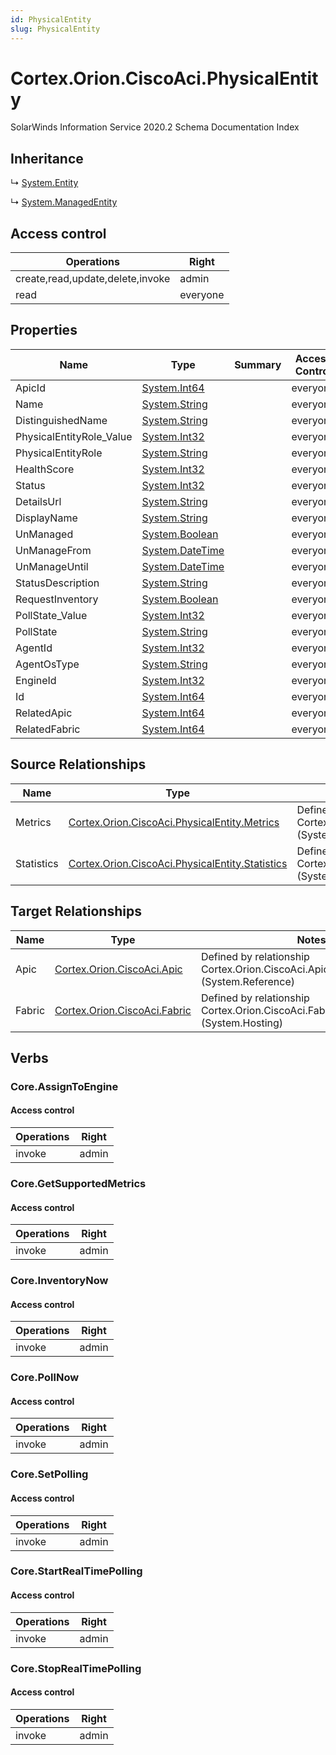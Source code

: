 ```yaml
---
id: PhysicalEntity
slug: PhysicalEntity
---
```


# Cortex.Orion.CiscoAci.PhysicalEntity

SolarWinds Information Service 2020.2 Schema Documentation Index

## Inheritance

↳ [System.Entity](./../System/Entity)

↳ [System.ManagedEntity](./../System/ManagedEntity)

## Access control

| Operations | Right |
| ------ | ------ |
| create,read,update,delete,invoke | admin |
| read | everyone |

## Properties

| Name | Type | Summary | Access Control |
| ------ | ------ | ------ | ------ |
| ApicId | [System.Int64](https://docs.microsoft.com/en-us/dotnet/api/system.int64) |  | everyone |
| Name | [System.String](https://docs.microsoft.com/en-us/dotnet/api/system.string) |  | everyone |
| DistinguishedName | [System.String](https://docs.microsoft.com/en-us/dotnet/api/system.string) |  | everyone |
| PhysicalEntityRole_Value | [System.Int32](https://docs.microsoft.com/en-us/dotnet/api/system.int32) |  | everyone |
| PhysicalEntityRole | [System.String](https://docs.microsoft.com/en-us/dotnet/api/system.string) |  | everyone |
| HealthScore | [System.Int32](https://docs.microsoft.com/en-us/dotnet/api/system.int32) |  | everyone |
| Status | [System.Int32](https://docs.microsoft.com/en-us/dotnet/api/system.int32) |  | everyone |
| DetailsUrl | [System.String](https://docs.microsoft.com/en-us/dotnet/api/system.string) |  | everyone |
| DisplayName | [System.String](https://docs.microsoft.com/en-us/dotnet/api/system.string) |  | everyone |
| UnManaged | [System.Boolean](https://docs.microsoft.com/en-us/dotnet/api/system.boolean) |  | everyone |
| UnManageFrom | [System.DateTime](https://docs.microsoft.com/en-us/dotnet/api/system.datetime) |  | everyone |
| UnManageUntil | [System.DateTime](https://docs.microsoft.com/en-us/dotnet/api/system.datetime) |  | everyone |
| StatusDescription | [System.String](https://docs.microsoft.com/en-us/dotnet/api/system.string) |  | everyone |
| RequestInventory | [System.Boolean](https://docs.microsoft.com/en-us/dotnet/api/system.boolean) |  | everyone |
| PollState_Value | [System.Int32](https://docs.microsoft.com/en-us/dotnet/api/system.int32) |  | everyone |
| PollState | [System.String](https://docs.microsoft.com/en-us/dotnet/api/system.string) |  | everyone |
| AgentId | [System.Int32](https://docs.microsoft.com/en-us/dotnet/api/system.int32) |  | everyone |
| AgentOsType | [System.String](https://docs.microsoft.com/en-us/dotnet/api/system.string) |  | everyone |
| EngineId | [System.Int32](https://docs.microsoft.com/en-us/dotnet/api/system.int32) |  | everyone |
| Id | [System.Int64](https://docs.microsoft.com/en-us/dotnet/api/system.int64) |  | everyone |
| RelatedApic | [System.Int64](https://docs.microsoft.com/en-us/dotnet/api/system.int64) |  | everyone |
| RelatedFabric | [System.Int64](https://docs.microsoft.com/en-us/dotnet/api/system.int64) |  | everyone |

## Source Relationships

| Name | Type | Notes |
| ------ | ------ | ------ |
| Metrics | [Cortex.Orion.CiscoAci.PhysicalEntity.Metrics](./../Cortex.Orion.CiscoAci.PhysicalEntity/Metrics) | Defined by relationship Cortex.Orion.CiscoAci.PhysicalEntityToMetrics (System.Hosting) |
| Statistics | [Cortex.Orion.CiscoAci.PhysicalEntity.Statistics](./../Cortex.Orion.CiscoAci.PhysicalEntity/Statistics) | Defined by relationship Cortex.Orion.CiscoAci.PhysicalEntityToStatistics (System.Hosting) |

## Target Relationships

| Name | Type | Notes |
| ------ | ------ | ------ |
| Apic | [Cortex.Orion.CiscoAci.Apic](./../Cortex.Orion.CiscoAci/Apic) | Defined by relationship Cortex.Orion.CiscoAci.ApicToPhysicalEntities (System.Reference) |
| Fabric | [Cortex.Orion.CiscoAci.Fabric](./../Cortex.Orion.CiscoAci/Fabric) | Defined by relationship Cortex.Orion.CiscoAci.FabricToPhysicalEntities (System.Hosting) |

## Verbs

### Core.AssignToEngine

#### Access control

| Operations | Right |
| ------ | ------ |
| invoke | admin |

### Core.GetSupportedMetrics

#### Access control

| Operations | Right |
| ------ | ------ |
| invoke | admin |

### Core.InventoryNow

#### Access control

| Operations | Right |
| ------ | ------ |
| invoke | admin |

### Core.PollNow

#### Access control

| Operations | Right |
| ------ | ------ |
| invoke | admin |

### Core.SetPolling

#### Access control

| Operations | Right |
| ------ | ------ |
| invoke | admin |

### Core.StartRealTimePolling

#### Access control

| Operations | Right |
| ------ | ------ |
| invoke | admin |

### Core.StopRealTimePolling

#### Access control

| Operations | Right |
| ------ | ------ |
| invoke | admin |

